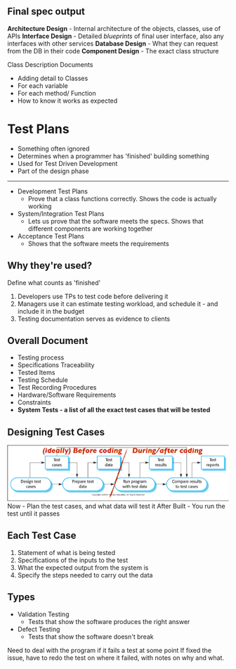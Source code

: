 ## Final spec output
**Architecture Design** - Internal architecture of the objects, classes, use of APIs
**Interface Design** - Detailed *blueprints* of final user interface, also any interfaces with other services
**Database Design** - What they can request from the DB in their code
**Component Design** - The exact class structure 

Class Description Documents
- Adding detail to Classes
- For each variable
- For each method/ Function
- How to know it works as expected

# Test Plans
- Something often ignored
- Determines when a programmer has 'finished' building something
- Used for Test Driven Development
- Part of the design phase
---
- Development Test Plans
	- Prove that a class functions correctly. Shows the code is actually working
- System/Integration Test Plans
	- Lets us prove that the software meets the specs. Shows that different components are working together
- Acceptance Test Plans
	- Shows that the software meets the requirements

## Why they're used?
Define what counts as 'finished'
1. Developers use TPs to test code before delivering it
2. Managers use it can estimate testing workload, and schedule it - and include it in the budget
3. Testing documentation serves as evidence to clients

## Overall Document
- Testing process
- Specifications Traceability
- Tested Items
- Testing Schedule
- Test Recording Procedures
- Hardware/Software Requirements
- Constraints
- **System Tests - a list of all the exact test cases that will be tested**

## Designing Test Cases
![ee64d7d3df86370de583b25736e2d668.png](../_resources/ee64d7d3df86370de583b25736e2d668-1.png)
Now - Plan the test cases, and what data will test it
After Built - You run the test until it passes

## Each Test Case
1. Statement of what is being tested
2. Specifications of the inputs to the test
3. What the expected output from the system is
4. Specify the steps needed to carry out the data

## Types
- Validation Testing
	- Tests that show the software produces the right answer
- Defect Testing
	- Tests that show the software doesn't break

Need to deal with the program if it fails a test at some point
If fixed the issue, have to redo the test on where it failed, with notes on why and what.

